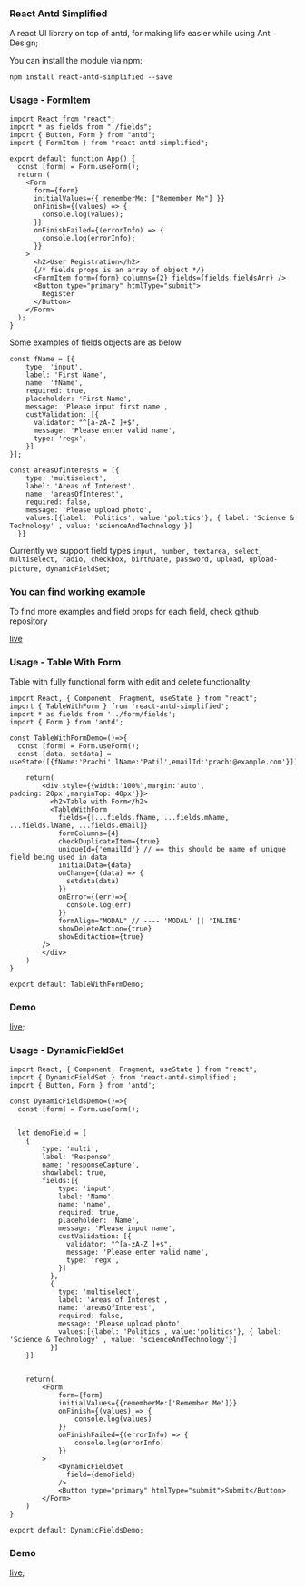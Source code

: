 ### React Antd Simplified

A react UI library on top of antd, for making life easier while using Ant Design;


You can install the module via npm:

 `npm install react-antd-simplified --save`


### Usage - FormItem

```
import React from "react";
import * as fields from "./fields";
import { Button, Form } from "antd";
import { FormItem } from "react-antd-simplified";

export default function App() {
  const [form] = Form.useForm();
  return (
    <Form
      form={form}
      initialValues={{ rememberMe: ["Remember Me"] }}
      onFinish={(values) => {
        console.log(values);
      }}
      onFinishFailed={(errorInfo) => {
        console.log(errorInfo);
      }}
    >
      <h2>User Registration</h2>
      {/* fields props is an array of object */}
      <FormItem form={form} columns={2} fields={fields.fieldsArr} />
      <Button type="primary" htmlType="submit">
        Register
      </Button>
    </Form>
  );
}
```

Some examples of fields objects are as below

```
const fName = [{
    type: 'input',
    label: 'First Name',
    name: 'fName',
    required: true,
    placeholder: 'First Name',
    message: 'Please input first name',
    custValidation: [{
      validator: "^[a-zA-Z ]+$",
      message: 'Please enter valid name',
      type: 'regx',
    }]
}];

const areasOfInterests = [{
    type: 'multiselect',
    label: 'Areas of Interest',
    name: 'areasOfInterest',
    required: false,
    message: 'Please upload photo',
    values:[{label: 'Politics', value:'politics'}, { label: 'Science & Technology' , value: 'scienceAndTechnology'}]
  }]

```

Currently we support field types ``` input, number, textarea, select, multiselect, radio, checkbox, birthDate, password, upload, upload-picture, dynamicFieldSet ```; 

### You can find working example
To find more examples and field props for each field, check github repository

[live](https://codesandbox.io/s/infallible-lake-b797g?file=/src/styles.css)


### Usage - Table With Form

Table with fully functional form with edit and delete functionality; 

```
import React, { Component, Fragment, useState } from "react";
import { TableWithForm } from 'react-antd-simplified';
import * as fields from '../form/fields';
import { Form } from 'antd';

const TableWithFormDemo=()=>{
  const [form] = Form.useForm();
  const [data, setdata] = useState([{fName:'Prachi',lName:'Patil',emailId:'prachi@example.com'}]);

    return(
        <div style={{width:'100%',margin:'auto', padding:'20px',marginTop:'40px'}}>
          <h2>Table with Form</h2>
          <TableWithForm
            fields={[...fields.fName, ...fields.mName, ...fields.lName, ...fields.email]}
            formColumns={4}
            checkDuplicateItem={true}
            uniqueId={'emailId'} // == this should be name of unique field being used in data 
            initialData={data}
            onChange={(data) => {
              setdata(data)
            }}
            onError={(err)=>{
              console.log(err)
            }}
            formAlign="MODAL" // ---- 'MODAL' || 'INLINE'
            showDeleteAction={true}
            showEditAction={true}
        />
        </div>
    )
}

export default TableWithFormDemo;
```
### Demo
[live](https://codesandbox.io/s/infallible-lake-b797g?file=/src/styles.css);


### Usage - DynamicFieldSet 

```
import React, { Component, Fragment, useState } from "react";
import { DynamicFieldSet } from 'react-antd-simplified';
import { Button, Form } from 'antd';

const DynamicFieldsDemo=()=>{
  const [form] = Form.useForm();


  let demoField = [
    {
        type: 'multi',
        label: 'Response',
        name: 'responseCapture',
        showlabel: true,
        fields:[{
            type: 'input',
            label: 'Name',
            name: 'name',
            required: true,
            placeholder: 'Name',
            message: 'Please input name',
            custValidation: [{
              validator: "^[a-zA-Z ]+$",
              message: 'Please enter valid name',
              type: 'regx',
            }]
          },
          {
            type: 'multiselect',
            label: 'Areas of Interest',
            name: 'areasOfInterest',
            required: false,
            message: 'Please upload photo',
            values:[{label: 'Politics', value:'politics'}, { label: 'Science & Technology' , value: 'scienceAndTechnology'}]
          }]
    }]


    return(
        <Form
            form={form}
            initialValues={{rememberMe:['Remember Me']}}
            onFinish={(values) => {
                console.log(values)
            }}
            onFinishFailed={(errorInfo) => {
                console.log(errorInfo)
            }}
        >
            <DynamicFieldSet
              field={demoField}
            />
            <Button type="primary" htmlType="submit">Submit</Button>
        </Form>
    )
}

export default DynamicFieldsDemo;
```

### Demo
[live](https://codesandbox.io/s/infallible-lake-b797g?file=/src/styles.css);






